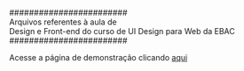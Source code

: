########################<br>
Arquivos referentes à aula de<br>
Design e Front-end do curso de UI Design para Web da EBAC<br>
########################

Acesse a página de demonstração clicando <a href="http://thiagobarcelos.github.io/">aqui</a>

